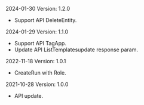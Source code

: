2024-01-30 Version: 1.2.0
- Support API DeleteEntity.


2024-01-29 Version: 1.1.0
- Support API TagApp.
- Update API ListTemplatesupdate response param.


2022-11-18 Version: 1.0.1
- CreateRun with Role.

2021-10-28 Version: 1.0.0
- API update.

